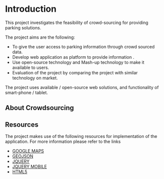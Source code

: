 # Introduction



This project investigates the feasibility of crowd-sourcing for providing parking solutions.

The project aims are the following:

* To give the user access to parking information through crowd sourced data.
* Develop web application as platform to provide information .
* Use open-source technology and Mash-up technology to make it available to users.
* Evaluation of the project by comparing the project with similar technology on market.


The project uses available / open-source web solutions, and functionality of smart-phone / tablet.  



## About Crowdsourcing





## Resources

The project makes use of the following resources for implementation of the application. For more information please refer to the links 

* [GOOGLE MAPS](https://developers.google.com/maps/) 
* [GEOJSON](http://geojson.org/)
* [JQUERY](http://jquery.com/)
* [JQUERY MOBILE](https://jquerymobile.com/)
* [HTML5 ](https://html.spec.whatwg.org/multipage/)


